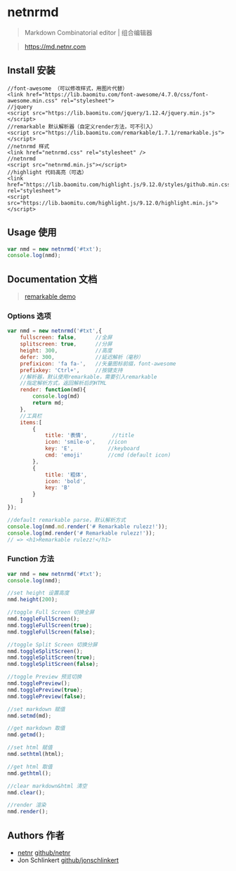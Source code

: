 ﻿# netnrmd

> Markdown Combinatorial editor | 组合编辑器

> <https://md.netnr.com>

## Install 安装

```
//font-awesome （可以修改样式，用图片代替）
<link href="https://lib.baomitu.com/font-awesome/4.7.0/css/font-awesome.min.css" rel="stylesheet">
//jquery
<script src="https://lib.baomitu.com/jquery/1.12.4/jquery.min.js"></script>
//remarkable 默认解析器（自定义render方法，可不引入）
<script src="https://lib.baomitu.com/remarkable/1.7.1/remarkable.js"></script>
//netnrmd 样式
<link href="netnrmd.css" rel="stylesheet" />
//netnrmd
<script src="netnrmd.min.js"></script>
//highlight 代码高亮（可选）
<link href="https://lib.baomitu.com/highlight.js/9.12.0/styles/github.min.css" rel="stylesheet">
<script src="https://lib.baomitu.com/highlight.js/9.12.0/highlight.min.js"></script>
```


## Usage 使用

```js
var nmd = new netnrmd('#txt');
console.log(nmd);
```

## Documentation 文档

> [remarkable demo](https://jonschlinkert.github.io/remarkable/demo/)

### Options 选项

```js
var nmd = new netnrmd('#txt',{
	fullscreen: false,		//全屏
	splitscreen: true,		//分屏
	height: 300,			//高度
	defer: 300,				//延迟解析（毫秒）
	prefixicon: 'fa fa-',	//矢量图标前缀，font-awesome
	prefixkey: 'Ctrl+',		//按键支持
	//解析器，默认使用remarkable，需要引入remarkable
	//指定解析方式，返回解析后的HTML
	render: function(md){
		console.log(md)
		return md;
	},
	//工具栏
	items:[
		{
			title: '表情',		//title
			icon: 'smile-o',	//icon
			key: 'E',			//keyboard
			cmd: 'emoji'		//cmd (default icon) 
		},
		{
			title: '粗体',
			icon: 'bold',
			key: 'B'
		}
	]
});

//default remarkable parse，默认解析方式
console.log(nmd.md.render('# Remarkable rulezz!'));
console.log(md.render('# Remarkable rulezz!'));
// => <h1>Remarkable rulezz!</h1>
```

### Function 方法

```js
var nmd = new netnrmd('#txt');
console.log(nmd);

//set height 设置高度
nmd.height(200);

//toggle Full Screen 切换全屏
nmd.toggleFullScreen();
nmd.toggleFullScreen(true);
nmd.toggleFullScreen(false);

//toggle Split Screen 切换分屏
nmd.toggleSplitScreen();
nmd.toggleSplitScreen(true);
nmd.toggleSplitScreen(false);

//toggle Preview 预览切换
nmd.togglePreview();
nmd.togglePreview(true);
nmd.togglePreview(false);

//set markdown 赋值
nmd.setmd(md);

//get markdown 取值
nmd.getmd();

//set html 赋值
nmd.sethtml(html);

//get html 取值
nmd.gethtml();

//clear markdown&html 清空
nmd.clear();

//render 渲染
nmd.render();
```

## Authors 作者

- [netnr](https://www.netnr.com) [github/netnr](https://github.com/netnr) 
- Jon Schlinkert [github/jonschlinkert](https://github.com/jonschlinkert)
